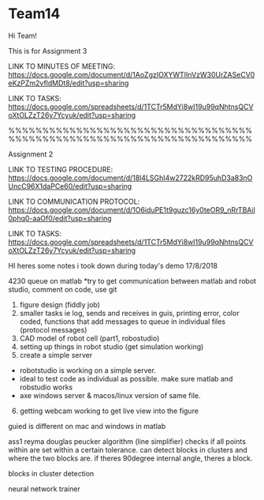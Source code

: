 # Team14

Hi Team!

This is for Assignment 3 

LINK TO MINUTES OF MEETING: https://docs.google.com/document/d/1AoZgzIOXYWTIInVzW30UrZASeCV0eKzPZm2vfldMDt8/edit?usp=sharing

LINK TO TASKS: https://docs.google.com/spreadsheets/d/1TCTr5MdYi8wI19u99qNhtnsQCVoXtOLZzT26y7Ycyuk/edit?usp=sharing

%%%%%%%%%%%%%%%%%%%%%%%%%%%%%%%%%%%%%%%%%%%%%%%%%%%%%%%%%%%%%%%%%%%%%%%%

Assignment 2

LINK TO TESTING PROCEDURE: https://docs.google.com/document/d/18l4LSGhI4w2722kRD95uhD3a83nOUncC96X1daPCe60/edit?usp=sharing 

LINK TO COMMUNICATION PROTOCOL: https://docs.google.com/document/d/1O6iduPE1t9guzc16y0teOR9_nRrTBAil0phq0-aaOf0/edit?usp=sharing 

LINK TO TASKS: https://docs.google.com/spreadsheets/d/1TCTr5MdYi8wI19u99qNhtnsQCVoXtOLZzT26y7Ycyuk/edit?usp=sharing

HI heres some notes i took down during today's demo 17/8/2018


4230 queue on matlab 
*try to get communication between matlab and robot studio, comment on code, use git
1. figure design (fiddly job) 
2. smaller tasks ie log, sends and receives in guis, printing error, color coded, functions that add messages to queue in individual files (protocol messages)
3. CAD model of robot cell  (part1, robostudio)
4. setting up things in robot studio (get simulation working)
5. create a simple server 
- robotstudio is working on a simple server. 
- ideal to test code as individual as possible. make sure matlab and robstudio works 
- axe windows server & macos/linux version of same file. 
6. getting webcam working to get live view into the figure

guied is different on mac and windows in matlab


ass1
reyma douglas peucker algorithm (line simplifier) checks if all points within are set within a certain tolerance. can detect blocks in clusters and where the two blocks are. 
if theres 90degree internal angle, theres a block. 

blocks in cluster detection

neural network trainer
